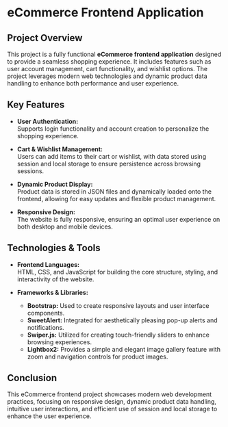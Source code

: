 # eCommerce Frontend Application

## Project Overview
This project is a fully functional **eCommerce frontend application** designed to provide a seamless shopping experience. It includes features such as user account management, cart functionality, and wishlist options. The project leverages modern web technologies and dynamic product data handling to enhance both performance and user experience.

## Key Features
- **User Authentication:**  
  Supports login functionality and account creation to personalize the shopping experience.

- **Cart & Wishlist Management:**  
  Users can add items to their cart or wishlist, with data stored using session and local storage to ensure persistence across browsing sessions.

- **Dynamic Product Display:**  
  Product data is stored in JSON files and dynamically loaded onto the frontend, allowing for easy updates and flexible product management.

- **Responsive Design:**  
  The website is fully responsive, ensuring an optimal user experience on both desktop and mobile devices.

## Technologies & Tools
- **Frontend Languages:**  
  HTML, CSS, and JavaScript for building the core structure, styling, and interactivity of the website.

- **Frameworks & Libraries:**
  - **Bootstrap:** Used to create responsive layouts and user interface components.
  - **SweetAlert:** Integrated for aesthetically pleasing pop-up alerts and notifications.
  - **Swiper.js:** Utilized for creating touch-friendly sliders to enhance browsing experiences.
  - **Lightbox2:** Provides a simple and elegant image gallery feature with zoom and navigation controls for product images.

## Conclusion
This eCommerce frontend project showcases modern web development practices, focusing on responsive design, dynamic product data handling, intuitive user interactions, and efficient use of session and local storage to enhance the user experience.
